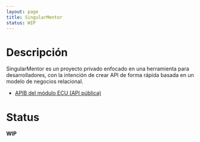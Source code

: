 ```yaml
---
layout: page
title: SingularMentor
status: WIP
---
```


# Descripción

SingularMentor es un proyecto privado enfocado en una herramienta para desarrolladores, con la intención de crear API
de forma rápida basada en un modelo de negocios relacional.

* [APIB del módulo ECU (API pública)](https://singularmentor.gitlab.io/ecu/api.html)

# Status

**WIP**
